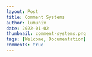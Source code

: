 ```yaml
---
layout: Post
title: Comment Systems
author: lumunix
date: 2022-01-02
thumbnail: comment-systems.png
tags: [Welcome, Documentation]
comments: true
---
```


